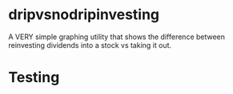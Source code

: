 # dripvsnodripinvesting
A VERY simple graphing utility that shows the difference between reinvesting dividends into a stock vs taking it out. 


<h1>
Testing
</h1>
